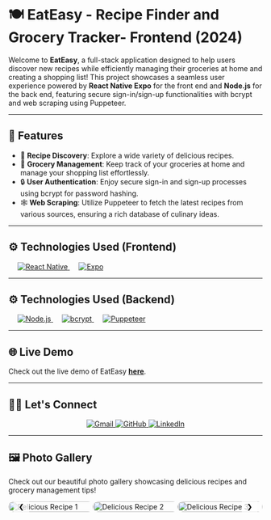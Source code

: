 # 🍽️ EatEasy - Recipe Finder and Grocery Tracker- Frontend (2024)

Welcome to **EatEasy**, a full-stack application designed to help users discover new recipes while efficiently managing their groceries at home and creating a shopping list! This project showcases a seamless user experience powered by **React Native Expo** for the front end and **Node.js** for the back end, featuring secure sign-in/sign-up functionalities with bcrypt and web scraping using Puppeteer.

---

## 🚀 Features

- 🍲 **Recipe Discovery**: Explore a wide variety of delicious recipes.
- 🛒 **Grocery Management**: Keep track of your groceries at home and manage your shopping list effortlessly.
- 🔒 **User Authentication**: Enjoy secure sign-in and sign-up processes using bcrypt for password hashing.
- 🕸️ **Web Scraping**: Utilize Puppeteer to fetch the latest recipes from various sources, ensuring a rich database of culinary ideas.

---

## ⚙️ Technologies Used (Frontend)

&emsp;
<a href="https://reactnative.dev/" target="_blank">
  <img alt="React Native" src="https://img.shields.io/badge/React%20Native-%2320232a.svg?style=for-the-badge&logo=reactnative&logoColor=61DAFB">
</a>
&emsp;
<a href="https://docs.expo.dev/" target="_blank">
  <img alt="Expo" src="https://img.shields.io/badge/Expo-1B1F29.svg?style=for-the-badge&logo=expo&logoColor=white">
</a>

---
## ⚙️ Technologies Used (Backend)

&emsp;
<a href="https://nodejs.org/" target="_blank">
  <img alt="Node.js" src="https://img.shields.io/badge/Node.js-339933.svg?style=for-the-badge&logo=node.js&logoColor=white">
</a>
&emsp;
<a href="https://www.npmjs.com/package/bcrypt" target="_blank">
  <img alt="bcrypt" src="https://img.shields.io/badge/bcrypt-%23333333.svg?style=for-the-badge&logo=security&logoColor=white">
</a>
&emsp;
<a href="https://pptr.dev/" target="_blank">
  <img alt="Puppeteer" src="https://img.shields.io/badge/Puppeteer-%23333.svg?style=for-the-badge&logo=puppeteer&logoColor=white">
</a>

---

## 🌐 Live Demo

Check out the live demo of EatEasy [**here**](https://your-demo-link-here.com).

---

## 🙋‍♂️ Let's Connect

<p align="center">
  <a href="mailto:your-email@example.com">
    <img src="https://img.icons8.com/bubbles/50/000000/gmail.png" alt="Gmail"/>
  </a>
  <a href="https://github.com/your-github-username">
    <img src="https://img.icons8.com/bubbles/50/000000/github.png" alt="GitHub"/>
  </a>
  <a href="https://www.linkedin.com/in/your-linkedin-username/">
    <img src="https://img.icons8.com/bubbles/50/000000/linkedin.png" alt="LinkedIn"/>
  </a>
</p>

<hr/> 


## 🖼️ Photo Gallery

Check out our beautiful photo gallery showcasing delicious recipes and grocery management tips! 


<div class="gallery-container" style="position: relative; width: 100%; overflow: hidden;">
  <div class="gallery" style="display: flex; transition: transform 0.5s ease;">
    <div class="gallery-item" style="min-width: 33.33%; box-sizing: border-box;">
      <a href="link-to-photo1">
        <img src="https://via.placeholder.com/300x200?text=Recipe+1" alt="Delicious Recipe 1" style="width: 100%; border-radius: 10px;" />
      </a>
    </div>
    <div class="gallery-item" style="min-width: 33.33%; box-sizing: border-box;">
      <a href="link-to-photo2">
        <img src="https://via.placeholder.com/300x200?text=Recipe+2" alt="Delicious Recipe 2" style="width: 100%; border-radius: 10px;" />
      </a>
    </div>
    <div class="gallery-item" style="min-width: 33.33%; box-sizing: border-box;">
      <a href="link-to-photo3">
        <img src="https://via.placeholder.com/300x200?text=Recipe+3" alt="Delicious Recipe 3" style="width: 100%; border-radius: 10px;" />
      </a>
    </div>
    <div class="gallery-item" style="min-width: 33.33%; box-sizing: border-box;">
      <a href="link-to-photo4">
        <img src="https://via.placeholder.com/300x200?text=Recipe+4" alt="Delicious Recipe 4" style="width: 100%; border-radius: 10px;" />
      </a>
    </div>
    <div class="gallery-item" style="min-width: 33.33%; box-sizing: border-box;">
      <a href="link-to-photo5">
        <img src="https://via.placeholder.com/300x200?text=Recipe+5" alt="Delicious Recipe 5" style="width: 100%; border-radius: 10px;" />
      </a>
    </div>
  </div>
  <button class="prev" onclick="moveSlide(-1)" style="position: absolute; top: 50%; left: 10px; transform: translateY(-50%); background-color: rgba(255, 255, 255, 0.7); border: none; cursor: pointer; padding: 10px; border-radius: 5px;">&#10094;</button>
  <button class="next" onclick="moveSlide(1)" style="position: absolute; top: 50%; right: 10px; transform: translateY(-50%); background-color: rgba(255, 255, 255, 0.7); border: none; cursor: pointer; padding: 10px; border-radius: 5px;">&#10095;</button>
</div>

<script>
let currentIndex = 0;

function moveSlide(direction) {
  const gallery = document.querySelector('.gallery');
  const totalItems = document.querySelectorAll('.gallery-item').length;

  currentIndex += direction;

  if (currentIndex < 0) {
    currentIndex = totalItems - 1; // Loop to the last item
  } else if (currentIndex >= totalItems) {
    currentIndex = 0; // Loop to the first item
  }

  const itemWidth = document.querySelector('.gallery-item').clientWidth;
  gallery.style.transform = `translateX(-${itemWidth * currentIndex}px)`;
}
</script>

